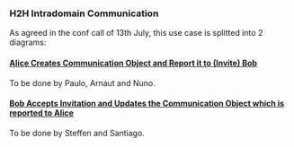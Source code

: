 ### H2H Intradomain Communication

As agreed in the conf call of 13th July, this use case is splitted into 2 diagrams:

#### [Alice Creates Communication Object and Report it to (Invite) Bob](h2h-comm-create.md)

To be done by Paulo, Arnaut and Nuno.

#### [Bob Accepts Invitation and Updates the Communication Object which is reported to Alice](h2h-comm-accept.md)

To be done by Steffen and Santiago.
